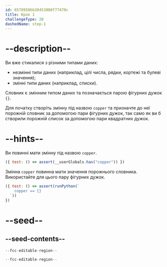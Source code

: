 ```yaml
---
id: 65789506b30453080f77470c
title: Крок 1
challengeType: 20
dashedName: step-1
---
```


# --description--

Ви вже стикалися з різними типами даних:

- незмінні типи даних (наприклад, цілі числа, рядки, кортежі та булеві значення);
- змінні типи даних (наприклад, списки).

Словник є змінним типом даних та позначається парою фігурних дужок `{}`.

Для початку створіть змінну під назвою `copper` та призначте до неї порожній словник за допомогою пари фігурних дужок, так само як ви б створили порожній список за допомогою пари квадратних дужок.

# --hints--

Ви повинні мати змінну під назвою `copper`.

```js
({ test: () => assert(__userGlobals.has("copper")) })
```

Змінна `copper` повинна мати значення порожнього словника. Використайте для цього пару фігурних дужок.

```js
({ test: () => assert(runPython(`
    copper == {}
  `))
})
```

# --seed--

## --seed-contents--

```py
--fcc-editable-region--

--fcc-editable-region--
```
